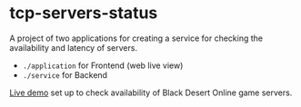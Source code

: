 # tcp-servers-status

A project of two applications for creating a service for checking the availability and latency of servers. 
- `./application` for Frontend (web live view)
- `./service` for Backend

[Live demo](https://mkdir.tk/) set up to check availability of Black Desert Online game servers.
